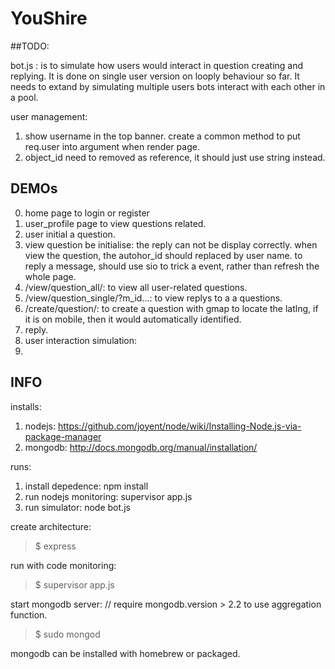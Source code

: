 YouShire
========

##TODO:

bot.js : is to simulate how users would interact in question creating and replying. It is done on single user version on looply behaviour so far. It needs to extand by simulating multiple users bots interact with each other in a pool. 

user management: 

1. show username in the top banner. create a common method to put req.user into argument when render page. 
2. object_id need to removed as reference, it should just use string instead. 


## DEMOs
0. home page to login or register
1. user_profile page to view questions related. 
2. user initial a question.
3. view question be initialise: the reply can not be display correctly. when view the question, the autohor_id should replaced by user name. to reply a message, should use sio to trick a event, rather than refresh the whole page. 
1. /view/question_all/: to view all user-related questions. 
2. /view/question_single/?m_id…: to view replys to a a questions. 
3. /create/question/: to create a question with gmap to locate the latlng, if it is on mobile, then it would automatically identified. 
4. reply. 
5. user interaction simulation:
6. 



## INFO

installs:

1. nodejs: https://github.com/joyent/node/wiki/Installing-Node.js-via-package-manager
2. mongodb: http://docs.mongodb.org/manual/installation/

runs: 

1. install depedence: npm install
2. run nodejs monitoring: supervisor app.js
3. run simulator: node bot.js


create architecture:
>$ express

run with code monitoring:
>$ supervisor app.js

start mongodb server: // require mongodb.version > 2.2 to use aggregation function. 
>$ sudo mongod

mongodb can be installed with homebrew or packaged. 
